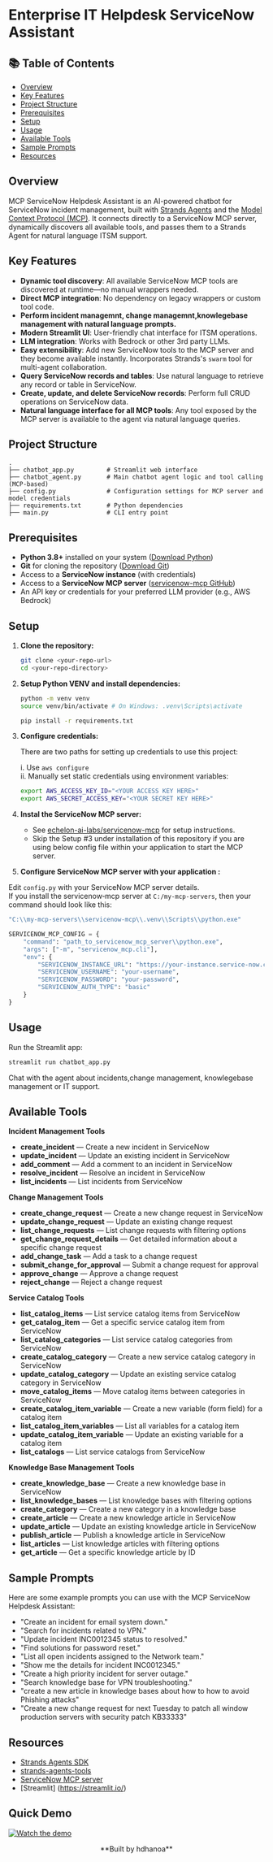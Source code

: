 #  Enterprise IT Helpdesk ServiceNow Assistant

## 📚 Table of Contents
- [Overview](#overview)
- [Key Features](#key-features)
- [Project Structure](#project-structure)
- [Prerequisites](#prerequisites)
- [Setup](#setup)
- [Usage](#usage)
- [Available Tools](#available-tools)
- [Sample Prompts](#sample-prompts)
- [Resources](#resources)




## Overview

MCP ServiceNow Helpdesk Assistant is an AI-powered chatbot for ServiceNow incident management, built with [Strands Agents](https://strandsagents.com/) and the [Model Context Protocol (MCP)](https://modelcontextprotocol.io/introduction). It connects directly to a ServiceNow MCP server, dynamically discovers all available tools, and passes them to a Strands Agent for natural language ITSM support.



## Key Features
- **Dynamic tool discovery**: All available ServiceNow MCP tools are discovered at runtime—no manual wrappers needed.
- **Direct MCP integration**: No dependency on legacy wrappers or custom tool code.
- **Perform incident managemnt, change managemnt,knowlegebase management with natural language prompts.**
- **Modern Streamlit UI**: User-friendly chat interface for ITSM operations.
- **LLM integration**: Works with Bedrock or other 3rd party LLMs.
- **Easy extensibility**: Add new ServiceNow tools to the MCP server and they become available instantly. Incorporates Strands's `swarm` tool for multi-agent collaboration.
- **Query ServiceNow records and tables**: Use natural language to retrieve any record or table in ServiceNow.
- **Create, update, and delete ServiceNow records**: Perform full CRUD operations on ServiceNow data.
- **Natural language interface for all MCP tools**: Any tool exposed by the MCP server is available to the agent via natural language queries.




## Project Structure

```
.
├── chatbot_app.py         # Streamlit web interface
├── chatbot_agent.py       # Main chatbot agent logic and tool calling (MCP-based)
├── config.py              # Configuration settings for MCP server and model credentials
├── requirements.txt       # Python dependencies
├── main.py                # CLI entry point

```



## Prerequisites

- **Python 3.8+** installed on your system ([Download Python](https://www.python.org/downloads/))
- **Git** for cloning the repository ([Download Git](https://git-scm.com/downloads))
- Access to a **ServiceNow instance** (with credentials)
- Access to a **ServiceNow MCP server** ([servicenow-mcp GitHub](https://github.com/echelon-ai-labs/servicenow-mcp))
-  An API key or credentials for your preferred LLM provider (e.g., AWS Bedrock)



## Setup

1. **Clone the repository:**
   ```bash
   git clone <your-repo-url>
   cd <your-repo-directory>
   ```
2. **Setup Python VENV and install dependencies:**

   ```bash
   python -m venv venv
   source venv/bin/activate # On Windows: .venv\Scripts\activate

   pip install -r requirements.txt

   ```
3. **Configure credentials:**

   There are two  paths for setting up credentials to use this project:

   i. Use `aws configure`  
   ii. Manually set static credentials using environment variables: 

   ```bash
   export AWS_ACCESS_KEY_ID="<YOUR ACCESS KEY HERE>"
   export AWS_SECRET_ACCESS_KEY="<YOUR SECRET KEY HERE>"

    ```


4. **Instal  the ServiceNow MCP server:**
   - See [echelon-ai-labs/servicenow-mcp](https://github.com/echelon-ai-labs/servicenow-mcp) for setup instructions.
   - Skip the Setup #3  under installation of this repository if you are using below config file within your application to start the MCP server.
   
5. **Configure  ServiceNow MCP server with your application :**

Edit `config.py` with your ServiceNow MCP server details.  
If you install the servicenow‑mcp server at `C:/my-mcp-servers`, then your command should look like this:

```powershell
"C:\\my-mcp-servers\\servicenow-mcp\\.venv\\Scripts\\python.exe"

```

```python
SERVICENOW_MCP_CONFIG = {
    "command": "path_to_servicenow_mcp_server\\python.exe",
    "args": ["-m", "servicenow_mcp.cli"],
    "env": {
        "SERVICENOW_INSTANCE_URL": "https://your-instance.service-now.com",
        "SERVICENOW_USERNAME": "your-username",
        "SERVICENOW_PASSWORD": "your-password",
        "SERVICENOW_AUTH_TYPE": "basic"
    }
}
```

## Usage

Run the Streamlit app:
```bash
streamlit run chatbot_app.py
```

Chat with the agent about incidents,change management, knowlegebase management or IT support.



## Available Tools


**Incident Management Tools**

- **create_incident** — Create a new incident in ServiceNow  
- **update_incident** — Update an existing incident in ServiceNow  
- **add_comment** — Add a comment to an incident in ServiceNow  
- **resolve_incident** — Resolve an incident in ServiceNow  
- **list_incidents** — List incidents from ServiceNow  

**Change Management Tools**

- **create_change_request** — Create a new change request in ServiceNow  
- **update_change_request** — Update an existing change request  
- **list_change_requests** — List change requests with filtering options  
- **get_change_request_details** — Get detailed information about a specific change request  
- **add_change_task** — Add a task to a change request  
- **submit_change_for_approval** — Submit a change request for approval  
- **approve_change** — Approve a change request  
- **reject_change** — Reject a change request  

**Service Catalog Tools**

- **list_catalog_items** — List service catalog items from ServiceNow  
- **get_catalog_item** — Get a specific service catalog item from ServiceNow  
- **list_catalog_categories** — List service catalog categories from ServiceNow  
- **create_catalog_category** — Create a new service catalog category in ServiceNow  
- **update_catalog_category** — Update an existing service catalog category in ServiceNow  
- **move_catalog_items** — Move catalog items between categories in ServiceNow  
- **create_catalog_item_variable** — Create a new variable (form field) for a catalog item  
- **list_catalog_item_variables** — List all variables for a catalog item  
- **update_catalog_item_variable** — Update an existing variable for a catalog item  
- **list_catalogs** — List service catalogs from ServiceNow  

**Knowledge Base Management Tools**

- **create_knowledge_base** — Create a new knowledge base in ServiceNow  
- **list_knowledge_bases** — List knowledge bases with filtering options  
- **create_category** — Create a new category in a knowledge base  
- **create_article** — Create a new knowledge article in ServiceNow  
- **update_article** — Update an existing knowledge article in ServiceNow  
- **publish_article** — Publish a knowledge article in ServiceNow  
- **list_articles** — List knowledge articles with filtering options  
- **get_article** — Get a specific knowledge article by ID  



## Sample Prompts

Here are some example prompts you can use with the MCP ServiceNow Helpdesk Assistant:

- "Create an incident for email system down."
- "Search for incidents related to VPN."
- "Update incident INC0012345 status to resolved."
- "Find solutions for password reset."
- "List all open incidents assigned to the Network team."
- "Show me the details for incident INC0012345."
- "Create a high priority incident for server outage."
- "Search knowledge base for VPN troubleshooting."
- "create a new article in knowledge bases about how to how to avoid Phishing attacks"
- "Create a new change request for next Tuesday to patch all window production servers with security patch KB33333"



## Resources

- [Strands Agents SDK](https://pypi.org/project/strands-agents/)
- [strands-agents-tools](https://pypi.org/project/strands-agents-tools/)
- [ServiceNow MCP server](https://github.com/echelon-ai-labs/servicenow-mcp) 
- [Streamlit] (https://streamlit.io/)

## Quick Demo

[![Watch the demo](https://img.youtube.com/vi/5wd0stFDuOE/0.jpg)](https://www.youtube.com/watch?v=5wd0stFDuOE)

<p align="center">**Built by hdhanoa** </p>


